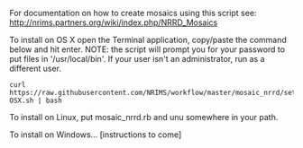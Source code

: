 For documentation on how to create mosaics using this script see:
http://nrims.partners.org/wiki/index.php/NRRD_Mosaics

To install on OS X open the Terminal application, copy/paste the command below and hit enter. NOTE: the script will prompt you for your password to put files in '/usr/local/bin'. If your user isn't an administrator, run as a different user.

```
curl https://raw.githubusercontent.com/NRIMS/workflow/master/mosaic_nrrd/setup-OSX.sh | bash
```

To install on Linux, put mosaic_nrrd.rb and unu somewhere in your path.

To install on Windows... [instructions to come]
